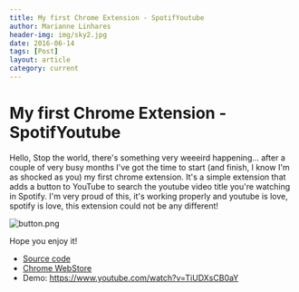 ```yaml
---
title: My first Chrome Extension - SpotifYoutube
author: Marianne Linhares
header-img: img/sky2.jpg
date: 2016-06-14
tags: [Post]
layout: article
category: current
---
```


# My first Chrome Extension - SpotifYoutube

Hello, Stop the world, there's something very weeeird happening... after a
couple of very busy months I've got the time to start (and finish, I know I'm
as shocked as you) my first chrome extension. It's a simple extension that
adds a button to YouTube to search the youtube video title you're watching in
Spotify. I'm very proud of this, it's working properly and youtube is love,
spotify is love, this extension could not be any different!

![button.png](https://github.com/mari-linhares/spotifyoutube/blob/master/images/button.png?raw=true)

Hope you enjoy it!

* [Source code](https://github.com/mari-linhares/spotifyoutube)
* [Chrome WebStore](https://chrome.google.com/webstore/detail/spotifyoutube/ankphgpmnicdkehhmnklhlodkfkecjbh)
* Demo: https://www.youtube.com/watch?v=TiUDXsCB0aY
